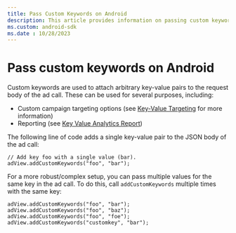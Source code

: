 ```yaml
---
title: Pass Custom Keywords on Android
description: This article provides information on passing custom keywords on Android. Custom keywords are used to attach arbitrary key-value pairs to the request body of the ad call.
ms.custom: android-sdk
ms.date : 10/28/2023
---
```


# Pass custom keywords on Android

Custom keywords are used to attach arbitrary key-value pairs to the request body of the ad call. These can be used for several purposes, including:

- Custom campaign targeting options (see [Key-Value Targeting](../digital-platform-api/custom-key-value-targeting.md) for more information)
- Reporting (see [Key Value Analytics Report](../digital-platform-api/key-value-analytics-report.md))

The following line of code adds a single key-value pair to the JSON body of the ad call:

```
// Add key foo with a single value (bar).
adView.addCustomKeywords("foo", "bar");
```

For a more robust/complex setup, you can pass multiple values for the same key in the ad call. To do this, call `addCustomKeywords` multiple times with the same key:

```
adView.addCustomKeywords("foo", "bar");
adView.addCustomKeywords("foo", "baz");
adView.addCustomKeywords("foo", "foe");
adView.addCustomKeywords("customkey", "bar");
```
